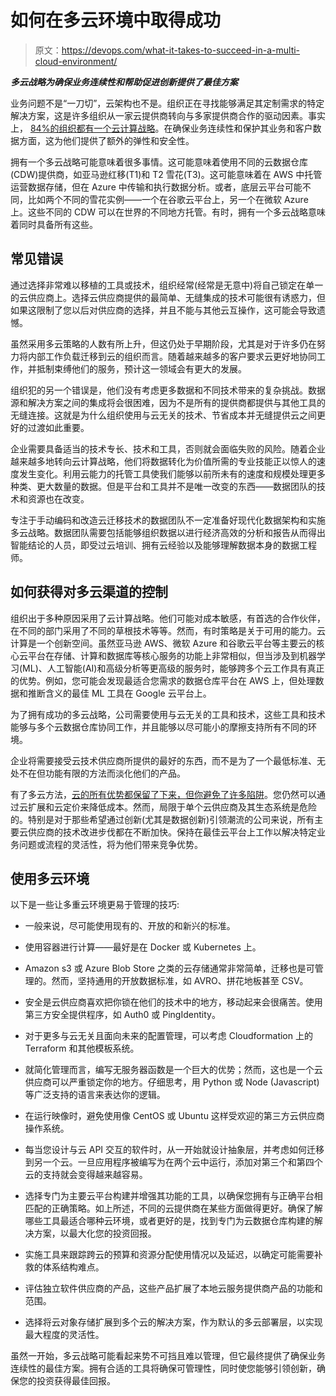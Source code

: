 # 如何在多云环境中取得成功

> 原文：<https://devops.com/what-it-takes-to-succeed-in-a-multi-cloud-environment/>

***多云战略为确保业务连续性和帮助促进创新提供了最佳方案***

业务问题不是“一刀切”，云架构也不是。组织正在寻找能够满足其定制需求的特定解决方案，这是许多组织从一家云提供商转向与多家提供商合作的驱动因素。事实上， [84%的组织都有一个云计算战略](https://sgndrp.live/click?redirect=https%3A%2F%2Finfo.flexera.com%2FSLO-CM-WP-State-of-the-Cloud-2019&dID=1596221774459&linkName=84%%20of%20organizations%20have%20a%20multi-cloud%20strategy)。在确保业务连续性和保护其业务和客户数据方面，这为他们提供了额外的弹性和安全性。

拥有一个多云战略可能意味着很多事情。这可能意味着使用不同的云数据仓库(CDW)提供商，如亚马逊红移(T1)和 T2 雪花(T3)。这可能意味着在 AWS 中托管运营数据存储，但在 Azure 中传输和执行数据分析。或者，底层云平台可能不同，比如两个不同的雪花实例——一个在谷歌云平台上，另一个在微软 Azure 上。这些不同的 CDW 可以在世界的不同地方托管。有时，拥有一个多云战略意味着同时具备所有这些。

## 常见错误

通过选择非常难以移植的工具或技术，组织经常(经常是无意中)将自己锁定在单一的云供应商上。选择云供应商提供的最简单、无缝集成的技术可能很有诱惑力，但如果这限制了您以后对供应商的选择，并且不能与其他云互操作，这可能会导致遗憾。

虽然采用多云策略的人数有所上升，但这仍处于早期阶段，尤其是对于许多仍在努力将内部工作负载迁移到云的组织而言。随着越来越多的客户要求云更好地协同工作，并抵制束缚他们的服务，预计这一领域会有更大的发展。

组织犯的另一个错误是，他们没有考虑更多数据和不同技术带来的复杂挑战。数据源和解决方案之间的集成将会很困难，因为不是所有的提供商都提供与其他工具的无缝连接。这就是为什么组织使用与云无关的技术、节省成本并无缝提供云之间更好的过渡如此重要。

企业需要具备适当的技术专长、技术和工具，否则就会面临失败的风险。随着企业越来越多地转向云计算战略，他们将数据转化为价值所需的专业技能正以惊人的速度发生变化。利用云能力的托管工具使我们能够以前所未有的速度和规模处理更多种类、更大数量的数据。但是平台和工具并不是唯一改变的东西——数据团队的技术和资源也在改变。

专注于手动编码和改造云迁移技术的数据团队不一定准备好现代化数据架构和实施多云战略。数据团队需要包括能够组织数据以进行经济高效的分析和报告从而得出智能结论的人员，即受过云培训、拥有云经验以及能够理解数据本身的数据工程师。

## 如何获得对多云渠道的控制

组织出于多种原因采用了云计算战略。他们可能对成本敏感，有首选的合作伙伴，在不同的部门采用了不同的草根技术等等。然而，有时策略是关于可用的能力。云计算是一个创新空间。虽然亚马逊 AWS、微软 Azure 和谷歌云平台等主要云的核心云平台在存储、计算和数据库等核心服务的功能上非常相似，但当涉及到机器学习(ML)、人工智能(AI)和高级分析等更高级的服务时，能够跨多个云工作具有真正的优势。例如，您可能会发现最适合您需求的数据仓库平台在 AWS 上，但处理数据和推断含义的最佳 ML 工具在 Google 云平台上。

为了拥有成功的多云战略，公司需要使用与云无关的工具和技术，这些工具和技术能够与多个云数据仓库协同工作，并且能够以尽可能小的摩擦支持所有不同的环境。

企业将需要接受云技术供应商所提供的最好的东西，而不是为了一个最低标准、无处不在但功能有限的方法而淡化他们的产品。

有了多云方法，[云的所有优势都保留了下来，但你避免了许多陷阱](https://devops.com/multi-cloud-adoption-to-better-enable-the-developer-workforce/)。您仍然可以通过云扩展和云定价来降低成本。然而，局限于单个云供应商及其生态系统是危险的。特别是对于那些希望通过创新(尤其是数据创新)引领潮流的公司来说，所有主要云供应商的技术改进步伐都在不断加快。保持在最佳云平台上工作以解决特定业务问题或流程的灵活性，将为他们带来竞争优势。

## 使用多云环境

以下是一些让多重云环境更易于管理的技巧:

*   一般来说，尽可能使用现有的、开放的和新兴的标准。

*   使用容器进行计算——最好是在 Docker 或 Kubernetes 上。

*   Amazon s3 或 Azure Blob Store 之类的云存储通常非常简单，迁移也是可管理的。然而，坚持通用的开放数据标准，如 AVRO、拼花地板甚至 CSV。

*   安全是云供应商喜欢把你锁在他们的技术中的地方，移动起来会很痛苦。使用第三方安全提供程序，如 Auth0 或 PingIdentity。

*   对于更多与云无关且面向未来的配置管理，可以考虑 Cloudformation 上的 Terraform 和其他模板系统。

*   就简化管理而言，编写无服务器函数是一个巨大的优势；然而，这也是一个云供应商可以严重锁定你的地方。仔细思考，用 Python 或 Node (Javascript)等广泛支持的语言来表达你的逻辑。

*   在运行映像时，避免使用像 CentOS 或 Ubuntu 这样受欢迎的第三方云供应商操作系统。

*   每当您设计与云 API 交互的软件时，从一开始就设计抽象层，并考虑如何迁移到另一个云。一旦应用程序被编写为在两个云中运行，添加对第三个和第四个云的支持就会变得越来越容易。

*   选择专门为主要云平台构建并增强其功能的工具，以确保您拥有与正确平台相匹配的正确策略。如上所述，不同的云提供商在某些方面做得更好。确保了解哪些工具最适合哪种云环境，或者更好的是，找到专门为云数据仓库构建的解决方案，以最大化您的投资回报。

*   实施工具来跟踪跨云的预算和资源分配使用情况以及延迟，以确定可能需要补救的体系结构难点。

*   评估独立软件供应商的产品，这些产品扩展了本地云服务提供商产品的功能和范围。

*   选择将云对象存储扩展到多个云的解决方案，作为默认的多云部署层，以实现最大程度的灵活性。

虽然一开始，多云战略可能看起来势不可挡且难以管理，但它最终提供了确保业务连续性的最佳方案。拥有合适的工具将确保可管理性，同时使您能够引领创新，确保您的投资获得最佳回报。